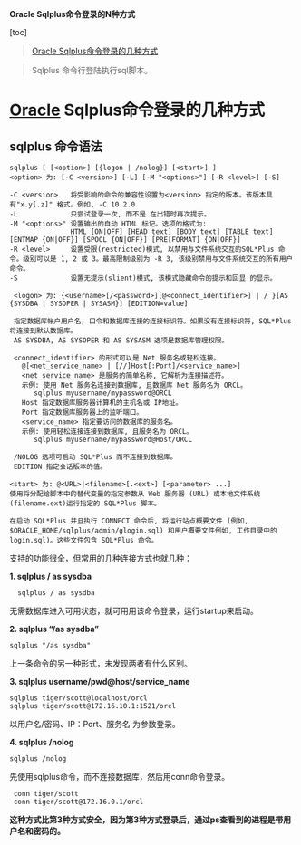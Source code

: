 **Oracle Sqlplus命令登录的N种方式**

[toc]

> [Oracle Sqlplus命令登录的几种方式](https://blog.csdn.net/wwlhz/article/details/73296430)

> Sqlplus 命令行登陆执行sql脚本。

# [Oracle](https://so.csdn.net/so/search?q=Oracle&spm=1001.2101.3001.7020) Sqlplus命令登录的几种方式

## sqlplus 命令语法

```
sqlplus [ [<option>] [{logon | /nolog}] [<start>] ]
<option> 为: [-C <version>] [-L] [-M "<options>"] [-R <level>] [-S]

-C <version>   将受影响的命令的兼容性设置为<version> 指定的版本。该版本具有"x.y[.z]" 格式。例如, -C 10.2.0
-L             只尝试登录一次, 而不是 在出错时再次提示。
-M "<options>" 设置输出的自动 HTML 标记。选项的格式为:
               HTML [ON|OFF] [HEAD text] [BODY text] [TABLE text][ENTMAP {ON|OFF}] [SPOOL {ON|OFF}] [PRE[FORMAT] {ON|OFF}]
-R <level>     设置受限(restricted)模式, 以禁用与文件系统交互的SQL*Plus 命令。级别可以是 1, 2 或 3。最高限制级别为 -R 3, 该级别禁用与文件系统交互的所有用户命令。
-S             设置无提示(slient)模式, 该模式隐藏命令的提示和回显 的显示。

 <logon> 为: {<username>[/<password>][@<connect_identifier>] | / }[AS {SYSDBA | SYSOPER | SYSASM}] [EDITION=value]

 指定数据库帐户用户名, 口令和数据库连接的连接标识符。如果没有连接标识符, SQL*Plus 将连接到默认数据库。
 AS SYSDBA, AS SYSOPER 和 AS SYSASM 选项是数据库管理权限。

 <connect_identifier> 的形式可以是 Net 服务名或轻松连接。
   @[<net_service_name> | [//]Host[:Port]/<service_name>]
   <net_service_name> 是服务的简单名称, 它解析为连接描述符。
   示例: 使用 Net 服务名连接到数据库, 且数据库 Net 服务名为 ORCL。
      sqlplus myusername/mypassword@ORCL
   Host 指定数据库服务器计算机的主机名或 IP地址。
   Port 指定数据库服务器上的监听端口。
   <service_name> 指定要访问的数据库的服务名。
   示例: 使用轻松连接连接到数据库, 且服务名为 ORCL。
      sqlplus myusername/mypassword@Host/ORCL

 /NOLOG 选项可启动 SQL*Plus 而不连接到数据库。
 EDITION 指定会话版本的值。

<start> 为: @<URL>|<filename>[.<ext>] [<parameter> ...]
使用将分配给脚本中的替代变量的指定参数从 Web 服务器 (URL) 或本地文件系统 (filename.ext)运行指定的 SQL*Plus 脚本。

在启动 SQL*Plus 并且执行 CONNECT 命令后, 将运行站点概要文件 (例如, $ORACLE_HOME/sqlplus/admin/glogin.sql) 和用户概要文件例如, 工作目录中的 login.sql)。这些文件包含 SQL*Plus 命令。
```

支持的功能很全，但常用的几种连接方式也就几种：

**1\. sqlplus / as sysdba**

```
  sqlplus / as sysdba
```

无需数据库进入可用状态，就可用用该命令登录，运行startup来启动。

**2\. sqlplus “/as sysdba”**

```
sqlplus "/as sysdba"    
```

上一条命令的另一种形式，未发现两者有什么区别。

**3\. sqlplus username/pwd@host/service\_name**

```
sqlplus tiger/scott@localhost/orcl
sqlplus tiger/scott@172.16.10.1:1521/orcl
```

以用户名/密码、IP：Port、服务名 为参数登录。

**4\. sqlplus /nolog**

```
sqlplus /nolog
```

先使用sqlplus命令，而不连接数据库，然后用conn命令登录。

```
 conn tiger/scott
 conn tiger/scott@172.16.0.1/orcl
```

**这种方式比第3种方式安全，因为第3种方式登录后，通过ps查看到的进程是带用户名和密码的。**